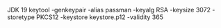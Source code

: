 JDK 19
keytool -genkeypair -alias passman -keyalg RSA -keysize 3072 -storetype PKCS12 -keystore keystore.p12 -validity 365
